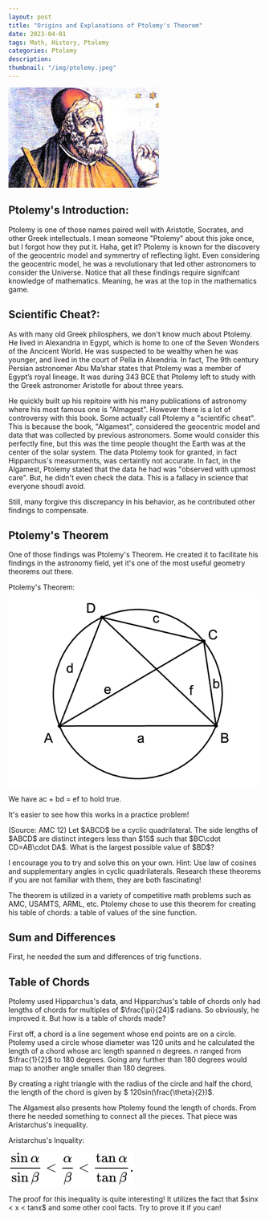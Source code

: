 ```yaml
---
layout: post
title: "Origins and Explanations of Ptolemy's Theorem"
date: 2023-04-01
tags: Math, History, Ptolemy
categories: Ptolemy
description: 
thumbnail: "/img/ptolemy.jpeg"
---
```


<img class="normal" src="/img/ptolemy.jpeg">

## Ptolemy's Introduction: 

Ptolemy is one of those names paired well with Aristotle, Socrates, and other Greek intellectuals. I mean someone "Ptolemy" about this joke once, but I forgot how they put it. Haha, get it? Ptolemy is known for the discovery of the geocentric model and symmertry of reflecting light. Even considering the geocentric model, he was a revolutionary that led other astronomers to consider the Universe. Notice that all these findings require signifcant knowledge of mathematics. Meaning, he was at the top in the mathematics game. 

## Scientific Cheat?: 

As with many old Greek philosphers, we don't know much about Ptolemy. He lived in Alexandria in Egypt, which is home to one of the Seven Wonders of the Ancicent World. He was suspected to be wealthy when he was younger, and lived in the court of Pella in Alxendria. In fact, The 9th century Persian astronomer Abu Ma’shar states that Ptolemy was a member of Egypt’s royal lineage. It was during 343 BCE that Ptolemy left to study with the Greek astronomer Aristotle for about three years. 

He quickly built up his repitoire with his many publications of astronomy where his most famous one is "Almagest". However there is a lot of controversy with this book. Some actually call Ptolemy a "scientific cheat". This is because the book, "Algamest", considered the geocentric model and data that was collected by previous astronomers. Some would consider this perfectly fine, but this was the time people thought the Earth was at the center of the solar system. The data Ptolemy took for granted, in fact Hipparchus's measurments, was certaintly not accurate. In fact, in the Algamest, Ptolemy stated that the data he had was "observed with upmost care". But, he didn't even check the data. This is a fallacy in science that everyone shoudl avoid. 

Still, many forgive this discrepancy in his behavior, as he contributed other findings to compensate. 

## Ptolemy's Theorem

One of those findings was Ptolemy's Theorem. He created it to facilitate his findings in the astronomy field, yet it's one of the most useful geometry theorems out there. 

<div class = "proof">

<p> Ptolemy's Theorem: </p>
<img class="small" src="/img/quad.png">
<p> We have ac + bd = ef to hold true. </p>

</div>

It's easier to see how this works in a practice problem! 

<div class = "proof">

<p> (Source: AMC 12) Let $ABCD$ be a cyclic quadrilateral. The side lengths of $ABCD$ are distinct integers less than $15$ such that $BC\cdot CD=AB\cdot DA$. What is the largest possible value of $BD$? </p>

<p>  I encourage you to try and solve this on your own. Hint: Use law of cosines and supplementary angles in cyclic quadrilaterals. Research these theorems if you are not familiar with them, they are both fascinating! </p>

</div>

The theorem is utilized in a variety of competitive math problems such as AMC, USAMTS, ARML, etc. Ptolemy chose to use this theorem for creating his table of chords: a table of values of the sine function. 

## Sum and Differences 

First, he needed the sum and differences of trig functions. 

## Table of Chords 

Ptolemy used Hipparchus's data, and Hipparchus's table of chords only had lengths of chords for multiples of $\frac{\pi}{24}$ radians. So obviously, he improved it. But how is a table of chords made? 

First off, a chord is a line segement whose end points are on a circle. Ptolemy used a circle whose diameter was $120$ units and he calculated the length of a chord whose arc length spanned $n$ degrees. $n$ ranged from $\frac{1}{2}$ to 180 degrees. Going any further than $180$ degrees would map to another angle smaller than 180 degrees. 

By creating a right triangle with the radius of the circle and half the chord, the length of the chord is given by $ 120sin(\frac{\theta}{2})$. 

The Algamest also presents how Ptolemy found the length of chords. From there he needed something to connect all the pieces. That piece was Aristarchus's inequality. 

<div class = "proof">
<p> Aristarchus's Inquality: </p>
<img class="small" src="/img/inequality.svg">
<p> The proof for this inequality is quite interesting! It utilizes the fact that $sinx  < x < tanx$ and some other cool facts. Try to prove it if you can! </p>
</div>

